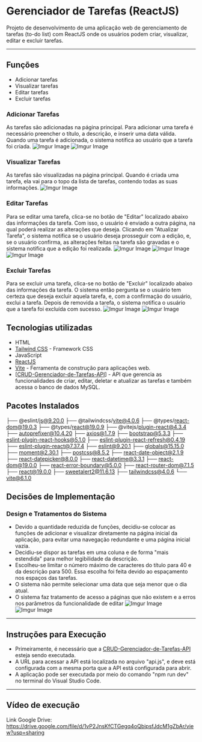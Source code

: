 
# Gerenciador de Tarefas (ReactJS)

Projeto de desenvolvimento de uma aplicação web de gerenciamento de tarefas (to-do list) com ReactJS onde os usuários podem criar, visualizar, editar e excluir tarefas.

- ---

## Funções

- Adicionar tarefas
- Visualizar tarefas
- Editar tarefas
- Excluir tarefas

### Adicionar Tarefas
As tarefas são adicionadas na página principal.
Para adicionar uma tarefa é necessário preencher o título, a descrição, e inserir uma data válida.
Quando uma tarefa é adicionada, o sistema notifica ao usuário que a tarefa foi criada.
![Imgur Image](https://imgur.com/WcpQnlw.jpg)
![Imgur Image](https://imgur.com/OkLzstB,jpg)

### Visualizar Tarefas
As tarefas são visualizadas na página principal.
Quando é criada uma tarefa, ela vai para o topo da lista de tarefas, contendo todas as suas informações.
![Imgur Image](https://imgur.com/axcDVd6,jpg)

### Editar Tarefas
Para se editar uma tarefa, clica-se no botão de "Editar" localizado abaixo das informações da tarefa.
Com isso, o usuário é enviado a outra página, na qual poderá realizar as alterações que deseja.
Clicando em "Atualizar Tarefa", o sistema notifica se o usuário deseja prosseguir com a edição, e, se o usuário confirma, as alterações feitas na tarefa são gravadas e o sistema notifica que a edição foi realizada.
![Imgur Image](https://imgur.com/oKgIe6E,jpg)
![Imgur Image](https://imgur.com/5i7y2Df,jpg)
![Imgur Image](https://imgur.com/zTFH0EP,jpg)

### Excluir Tarefas

Para se excluir uma tarefa, clica-se no botão de "Excluir" localizado abaixo das informações da tarefa.
O sistema então pergunta se o usuário tem certeza que deseja excluir aquela tarefa, e, com a confirmação do usuário, exclui a tarefa.
Depois de removida a tarefa, o sistema notifica o usuário que a tarefa foi excluída com sucesso.
![Imgur Image](https://imgur.com/a7H7uI2,jpg)
![Imgur Image](https://imgur.com/Zv00oto,jpg)

## Tecnologias utilizadas

- HTML
- [Tailwind CSS](https://tailwindcss.com/) - Framework CSS
- JavaScript
- [ReactJS](https://react.dev/)
- [Vite](https://vite.dev/) - Ferramenta de construção para aplicações web.
- [[CRUD-Gerenciador-de-Tarefas-API](https://github.com/Andrei-Nunes-dev/CRUD-Gerenciador-de-Tarefas-API)] -  API que gerencia as funcionalidades de criar, editar, deletar e atualizar as tarefas e também acessa o banco de dados MySQL.

## Pacotes Instalados
├── @eslint/js@9.20.0
├── @tailwindcss/vite@4.0.6
├── @types/react-dom@19.0.3
├── @types/react@19.0.9
├── @vitejs/plugin-react@4.3.4
├── autoprefixer@10.4.20
├── axios@1.7.9
├── bootstrap@5.3.3
├── eslint-plugin-react-hooks@5.1.0
├── eslint-plugin-react-refresh@0.4.19
├── eslint-plugin-react@7.37.4
├── eslint@9.20.1
├── globals@15.15.0
├── moment@2.30.1
├── postcss@8.5.2
├── react-date-object@2.1.9
├── react-datepicker@8.0.0
├── react-datetime@3.3.1
├── react-dom@19.0.0
├── react-error-boundary@5.0.0
├── react-router-dom@7.1.5
├── react@19.0.0
├── sweetalert2@11.6.13
├── tailwindcss@4.0.6
└── vite@6.1.0

## Decisões de Implementação
### Design e Tratamentos do Sistema
- Devido a quantidade reduzida de funções, decidiu-se colocar as funções de adicionar e visualizar diretamente na página inicial da aplicação, para evitar uma navegação redundante e uma página inicial vazia.
- Decidiu-se dispor as tarefas em uma coluna e de forma "mais estendida" para melhor legibilidade da descrição.
- Escolheu-se limitar o número máximo de caracteres do título para 40 e da descrição para 500. Essa escolha foi feita devido ao espaçamento nos espaços das tarefas.
- O sistema não permite selecionar uma data que seja menor que o dia atual.
- O sistema faz tratamento de acesso a páginas que não existem e a erros nos parâmetros da funcionalidade de editar
![Imgur Image](https://imgur.com/CZro7vC,jpg)
![Imgur Image](https://imgur.com/wxbiHm5,jpg)
---

## Instruções para Execução
- Primeiramente, é necessário que a [CRUD-Gerenciador-de-Tarefas-API](https://github.com/Andrei-Nunes-dev/CRUD-Gerenciador-de-Tarefas-API) esteja sendo executada.
- A URL para acessar a API está localizada no arquivo "api.js", e deve está configurada com a mesma porta que a API está configurada para abrir.
- A aplicação pode ser executada por meio do comando "npm run dev" no terminal do Visual Studio Code.
---



## Vídeo de execução
Link Google Drive: https://drive.google.com/file/d/1vP2JnsKfCTGegq4oQbipsfJdcM1gZbAr/view?usp=sharing

[//]: # (These are reference links used in the body of this note and get stripped out when the markdown processor does its job. There is no need to format nicely because it shouldn't be seen. Thanks SO - http://stackoverflow.com/questions/4823468/store-comments-in-markdown-syntax)
    


  
